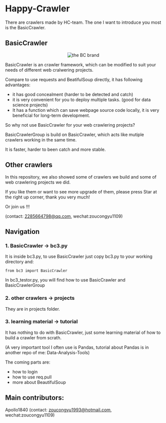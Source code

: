 # Happy-Crawler

There are crawlers made by HC-team. The one I want to introduce you most is the BasicCrawler.

## BasicCrawler

<p align="center"> 
    <img src="https://i.screenshot.net/4wxdjc3" alt="the BC brand">
</p>

BasicCrawler is an crawler framework, which can be modified to suit your needs of different web cralwering projects. 

Compare to use requests and BeatifulSoup directly, it has following advantages:

* it has good concealment (harder to be detected and catch)
* it is very convenient for you to deploy multiple tasks. (good for data science projects)
* It has a function which can save webpage source code locally, it is very beneficial for long-term development.

So why not use BasicCrawler for your web crawlering projects?

BasicCrawlerGroup is build on BasicCrawler, which acts like mutiple crawlers working in the same time. 

It is faster, harder to been catch and more stable.
 
## Other crawlers

In this repository, we also showed some of crawlers we build and some of web crawlering projects we did. 

If you like them or want to see more upgrade of them, please press Star at the right up corner, thank you very much!

Or join us !!! 

(contact: 2285664798@qq.com, wechat:zoucongyu1109) 

## Navigation

### 1. BasicCrawler -> bc3.py

It is inside bc3.py, to use BasicCrawler just copy bc3.py to your working directory and:

    from bc3 import BasicCrawler

In bc3_testor.py, you will find how to use BasicCrawler and BasicCrawlerGroup

### 2. other crawlers -> projects

They are in projects folder.

### 3. learning material -> tutorial

It has nothing to do with BasicCrawler, just some learning material of how to build a crawler from scrath.

(A very important tool I often use is Pandas, tutorial about Pandas is in another repo of me: Data-Analysis-Tools)

The coming parts are:
* how to login
* how to use req.pull
* more about BeautifulSoup

## Main contributors:
Apollo1840 (contact: zoucongyu1993@hotmail.com, wechat:zoucongyu1109)

